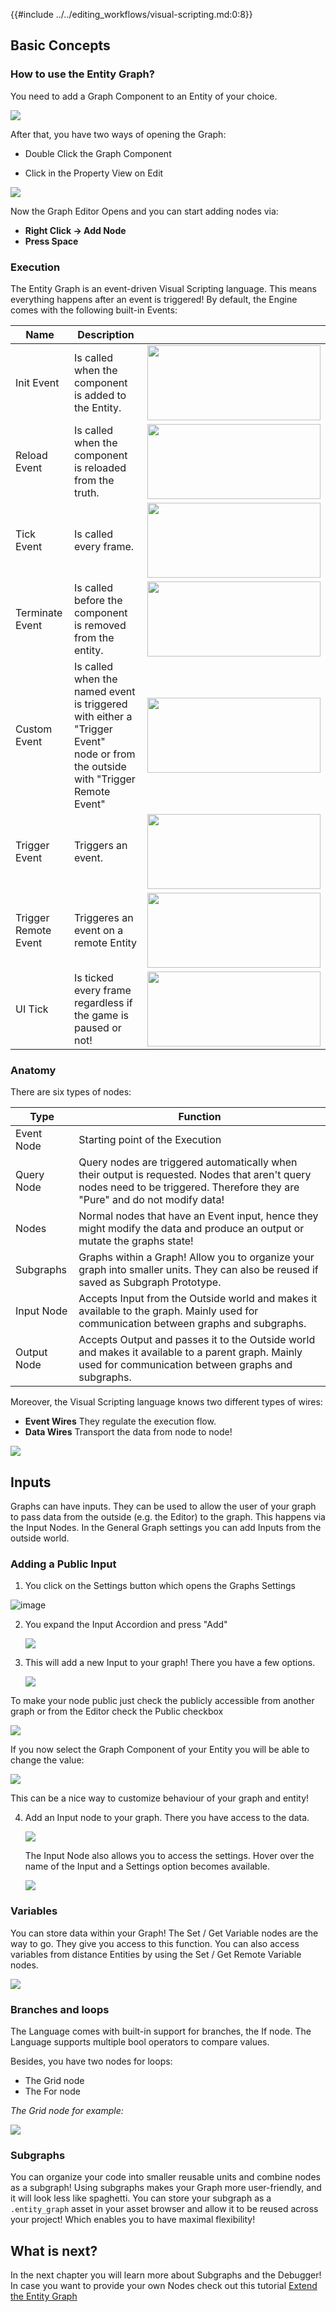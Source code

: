 {{#include ../../editing_workflows/visual-scripting.md:0:8}}

## Basic Concepts

### How to use the Entity Graph?

You need to add a Graph Component to an Entity of your choice. 

![](https://www.dropbox.com/s/29u0c1gsu0vjghg/tm_guide_entity_graph_add_component.png?dl=1)

After that, you have two ways of opening the Graph:

- Double Click the Graph Component

- Click in the Property View on Edit

![](https://www.dropbox.com/s/p1hkay3ouhezbmh/tm_guide_entity_graph_open.gif?dl=1)

Now the Graph Editor Opens and you can start adding nodes via:

- **Right Click -> Add Node**
- **Press Space**

### Execution

The Entity Graph is an event-driven Visual Scripting language. This means everything happens after an event is triggered! By default, the Engine comes with the following built-in Events:

| Name            | Description |                                                              |
| --------------- | ----------- | ------------------------------------------------------------ |
| Init Event      | Is called when the component is added to the Entity. | <img src="https://www.dropbox.com/s/6cov2jbv72iy455/tm_guide_entity_graph_init.png?dl=1" width="277" height="120"> |
| Reload Event    | Is called when the component is reloaded from the truth. | <img src="https://www.dropbox.com/s/zixoinmbta73tir/tm_guide_entity_graph_reload.png?dl=1" width="277" height="120"> |
| Tick Event      | Is called every frame. | <img src="https://www.dropbox.com/s/1t7hwmu37wr4aua/tm_guide_entity_graph_tick.png?dl=1" width="277" height="120">  |
| Terminate Event | Is called before the component is removed from the entity. | <img src="https://www.dropbox.com/s/nx3tehccedx7qic/tm_guide_entity_graph_terminate.png?dl=1" width="277" height="120">  |
| Custom Event | Is called when the named event<br> is triggered with either a "Trigger Event"<br> node or from the outside with "Trigger Remote Event" | <img src="https://www.dropbox.com/s/ngv3k25u02k8iq6/tm_guide_entity_graph_create_custom_event.png?dl=1" width="277" height="120">  |
| Trigger Event | Triggers an event. | <img src="https://www.dropbox.com/s/tqyg6scxjcsk3vi/tm_guide_entity_graph_trigger.png?dl=1" width="277" height="120">  |
| Trigger Remote Event | Triggeres an event on a remote Entity | <img src="https://www.dropbox.com/s/jrnapuuq93d0kx8/tm_guide_entity_graph_trigger_remote.png?dl=1" width="277" height="120">  |
| UI Tick | Is ticked every frame regardless if the game is paused or not! | <img src="https://www.dropbox.com/s/6ejvwvc5yndpo87/tm_guide_entity_graph_ui_tick.png?dl=1" width="277" height="120">  |

### Anatomy

There are six types of nodes:

| Type        | Function                                                     |
| ----------- | ------------------------------------------------------------ |
| Event Node  | Starting point of the Execution                              |
| Query Node  | Query nodes are triggered  automatically when their output is requested. Nodes that aren't query nodes need to be triggered. Therefore they are "Pure" and do not modify data! |
| Nodes       | Normal nodes that have an Event input, hence they might modify the data and produce an output or mutate the graphs state! |
| Subgraphs   | Graphs within a Graph! Allow you to organize your graph into smaller units. They can also be reused if saved as Subgraph Prototype. |
| Input Node  | Accepts Input from the Outside world and makes it available to the graph. Mainly used for communication between graphs and subgraphs. |
| Output Node | Accepts Output and passes it to the Outside world and makes it available to a parent graph. Mainly used for communication between graphs and subgraphs. |



Moreover, the Visual Scripting language knows two different types of wires:

- **Event Wires** They regulate the execution flow.
- **Data Wires** Transport the data from node to node!

![](https://www.dropbox.com/s/i95s1frdzhcsev1/tm_guide_entity_graph_wire_types.png?dl=1)



## Inputs

Graphs can have inputs. They can be used to allow the user of your graph to pass data from the outside (e.g. the Editor) to the graph. This happens via the Input Nodes. In the General Graph settings you can add Inputs from the outside world.

### Adding a Public Input

1. You click on the Settings button which opens the Graphs Settings

![image](https://www.dropbox.com/s/na7s582ljyxmnnf/tm_guide_entity_graph_settings.png?dl=1)

2. You expand the Input Accordion and press "Add"

   ![](https://www.dropbox.com/s/hv7qiqqhy4gbauw/tm_guide_entity_graph_add_input.png?dl=1)

   

3. This will add a new Input to your graph! There you have a few options. 

   ![](https://www.dropbox.com/s/s50hbn0sqhixlx3/tm_guide_entity_graph_input_node_settings.png?dl=1)

To make your node public just check the publicly accessible from another graph or from the Editor check the Public checkbox

![](https://www.dropbox.com/s/1m243i24lhwbosw/tm_guide_entity_graph_input_node_make_public.png?dl=1)

If you now select the Graph Component of your Entity you will be able to change the value:

![](https://www.dropbox.com/s/ojite1pycbs75pq/tm_guide_entity_graph_input_node_public.png?dl=1)

This can be a nice way to customize behaviour of your graph and entity!

4. Add an Input node to your graph. There you have access to the data.

   ![](https://www.dropbox.com/s/l20w7d0utoet9ti/tm_guide_entity_graph_input_node.png?dl=1)

   The Input Node also allows you to access the settings. Hover over the name of the Input and a Settings option becomes available. 

   ![](https://www.dropbox.com/s/wrg5hk7lbx0l1rs/tm_guide_entity_graph_input_node_on_settings.png?dl=1)

### Variables

You can store data within your Graph! The Set / Get Variable nodes are the way to go. They give you access to this function. You can also access variables from distance Entities by using the Set / Get Remote Variable nodes.

![](https://www.dropbox.com/s/dgddk1xmw16dlp1/tm_guide_entity_graph_create_remote_variable.png?dl=1)



### Branches and loops

The Language comes with built-in support for branches, the If node. The Language supports multiple bool operators to compare values.

Besides, you have two nodes for loops:

- The Grid node
- The For node

*The Grid node for example:*

![](https://www.dropbox.com/s/9fawc756lyf0k3h/tm_guide_entity_graph_loop.png?dl=1)



### Subgraphs

You can organize your code into smaller reusable units and combine nodes as a subgraph! Using subgraphs makes your Graph more user-friendly, and it will look less like spaghetti. You can store your subgraph as a `.entity_graph` asset in your asset browser and allow it to be reused across your project! Which enables you to have maximal flexibility! 



## What is next?

In the next chapter you will learn more about Subgraphs and the Debugger! In case you want to provide your own Nodes check out this tutorial [Extend the Entity Graph]({{base_url}}/gameplay_coding/visual_scripting/extend_the_entity_graph.html)
